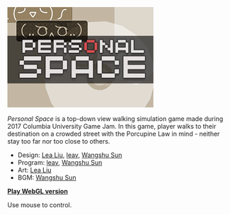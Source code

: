 ![banner](Static/banner.png "banner")

_Personal Space_ is a top-down view walking simulation game made during 2017 Columbia University Game Jam. In this game, player walks to their destination on a crowded street with the Porcupine Law in mind - neither stay too far nor too close to others.

* Design: [Lea Liu](https://www.lealiu.com/), [leav](https://github.com/leav/), [Wangshu Sun](http://www.sunwangshu.com/)
* Program: [leav](https://github.com/leav/), [Wangshu Sun](http://www.sunwangshu.com/)
* Art: [Lea Liu](https://www.lealiu.com/)
* BGM: [Wangshu Sun](http://www.sunwangshu.com/)


[**Play WebGL version**](https://leav.github.io/Personal-Space/)

Use mouse to control.
